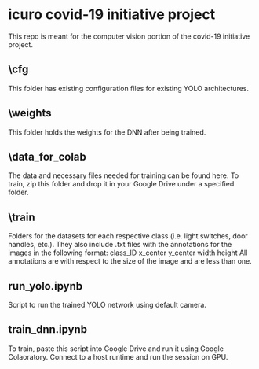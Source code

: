 # icuro covid-19 initiative project

This repo is meant for the computer vision portion of the covid-19 initiative project.

## \cfg 
This folder has existing configuration files for existing YOLO architectures. 

## \weights
This folder holds the weights for the DNN after being trained. 

## \data_for_colab 
The data and necessary files needed for training can be found here. To train, zip this folder and drop it in your Google Drive under a specified folder.

## \train
Folders for the datasets for each respective class (i.e. light switches, door handles, etc.). They also include .txt files with the annotations for the images in the following format:
class_ID x_center y_center width height 
All annotations are with respect to the size of the image and are less than one. 

## run_yolo.ipynb 
Script to run the trained YOLO network using default camera. 

## train_dnn.ipynb
To train, paste this script into Google Drive and run it using Google Colaoratory. Connect to a host runtime and run the session on GPU. 



